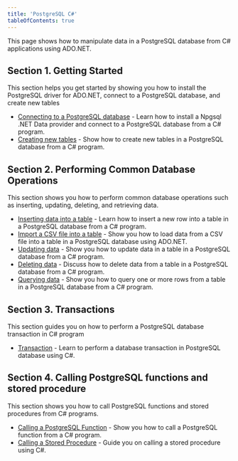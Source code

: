 ```yaml
---
title: 'PostgreSQL C#'
tableOfContents: true
---
```


This page shows how to manipulate data in a PostgreSQL database from C# applications using ADO.NET.

## Section 1. Getting Started

This section helps you get started by showing you how to install the PostgreSQL driver for ADO.NET, connect to a PostgreSQL database, and create new tables

- [Connecting to a PostgreSQL database](/docs/postgresql/postgresql-csharp/postgresql-csharp-connect) - Learn how to install a Npgsql .NET Data provider and connect to a PostgreSQL database from a C# program.
- [Creating new tables](https://www.postgresqltutorial.com/postgresql-csharp/postgresql-csharp-create-table/) - Show how to create new tables in a PostgreSQL database from a C# program.

## Section 2. Performing Common Database Operations

This section shows you how to perform common database operations such as inserting, updating, deleting, and retrieving data.

- [Inserting data into a table](/docs/postgresql/postgresql-csharp/postgresql-csharp-insert) - Learn how to insert a new row into a table in a PostgreSQL database from a C# program.
- [Import a CSV file into a table](https://www.postgresqltutorial.com/postgresql-csharp/postgresql-csharp-import-csv-file/) - Show you how to load data from a CSV file into a table in a PostgreSQL database using ADO.NET.
- [Updating data](https://www.postgresqltutorial.com/postgresql-csharp/postgresql-csharp-update/) - Show you how to update data in a table in a PostgreSQL database from a C# program.
- [Deleting data](https://www.postgresqltutorial.com/postgresql-csharp/postgresql-csharp-delete/) - Discuss how to delete data from a table in a PostgreSQL database from a C# program.
- [Querying data](/docs/postgresql/postgresql-csharp/postgresql-csharp-select) - Show you how to query one or more rows from a table in a PostgreSQL database from a C# program.

## Section 3. Transactions

This section guides you on how to perform a PostgreSQL database transaction in C# program

- [Transaction](https://www.postgresqltutorial.com/postgresql-csharp/postgresql-csharp-transaction/) - Learn to perform a database transaction in PostgreSQL database using C#.

## Section 4. Calling PostgreSQL functions and stored procedure

This section shows you how to call PostgreSQL functions and stored procedures from C# programs.

- [Calling a PostgreSQL Function](https://www.postgresqltutorial.com/postgresql-csharp/postgresql-csharp-call-postgresql-function/) - Show you how to call a PostgreSQL function from a C# program.
- [Calling a Stored Procedure](https://www.postgresqltutorial.com/postgresql-csharp/postgresql-csharp-call-a-stored-procedure/) - Guide you on calling a stored procedure using C#.
